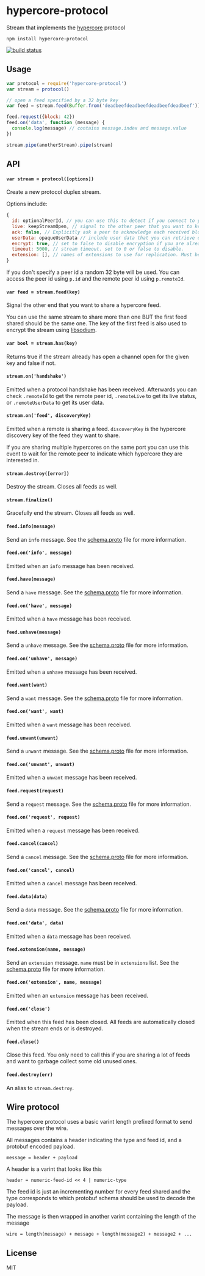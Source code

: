 # hypercore-protocol

Stream that implements the [hypercore](https://github.com/mafintosh/hypercore) protocol

```
npm install hypercore-protocol
```

[![build status](https://travis-ci.org/mafintosh/hypercore-protocol.svg?branch=master)](https://travis-ci.org/mafintosh/hypercore-protocol)

## Usage

``` js
var protocol = require('hypercore-protocol')
var stream = protocol()

// open a feed specified by a 32 byte key
var feed = stream.feed(Buffer.from('deadbeefdeadbeefdeadbeefdeadbeef'))

feed.request({block: 42})
feed.on('data', function (message) {
  console.log(message) // contains message.index and message.value
})

stream.pipe(anotherStream).pipe(stream)
```

## API

#### `var stream = protocol([options])`

Create a new protocol duplex stream.

Options include:

``` js
{
  id: optionalPeerId, // you can use this to detect if you connect to yourself
  live: keepStreamOpen, // signal to the other peer that you want to keep this stream open forever
  ack: false, // Explicitly ask a peer to acknowledge each received block
  userData: opaqueUserData // include user data that you can retrieve on handshake
  encrypt: true, // set to false to disable encryption if you are already piping through a encrypted stream
  timeout: 5000, // stream timeout. set to 0 or false to disable.
  extension: [], // names of extensions to use for replication. Must be sorted alphanumerically for handshaking to work
}
```

If you don't specify a peer id a random 32 byte will be used.
You can access the peer id using `p.id` and the remote peer id using `p.remoteId`.

#### `var feed = stream.feed(key)`

Signal the other end that you want to share a hypercore feed.

You can use the same stream to share more than one BUT the first feed shared
should be the same one. The key of the first feed is also used to encrypt the stream using [libsodium](https://github.com/mafintosh/sodium-native#crypto_stream_xorcipher-message-nonce-key).

#### `var bool = stream.has(key)`

Returns true if the stream already has open a channel open for the given key and false if not.

#### `stream.on('handshake')`

Emitted when a protocol handshake has been received. Afterwards you can check `.remoteId` to get the remote peer id, `.remoteLive` to get its live status, or `.remoteUserData` to get its user data.

#### `stream.on('feed', discoveryKey)`

Emitted when a remote is sharing a feed. `discoveryKey` is the hypercore discovery key of the feed they want to share.

If you are sharing multiple hypercores on the same port you can use this event to wait for the remote peer to indicate which hypercore
they are interested in.

#### `stream.destroy([error])`

Destroy the stream. Closes all feeds as well.

#### `stream.finalize()`

Gracefully end the stream. Closes all feeds as well.

#### `feed.info(message)`

Send an `info` message. See the [schema.proto](schema.proto) file for more information.

#### `feed.on('info', message)`

Emitted when an `info` message has been received.

#### `feed.have(message)`

Send a `have` message. See the [schema.proto](schema.proto) file for more information.

#### `feed.on('have', message)`

Emitted when a `have` message has been received.

#### `feed.unhave(message)`

Send a `unhave` message. See the [schema.proto](schema.proto) file for more information.

#### `feed.on('unhave', message)`

Emitted when a `unhave` message has been received.

#### `feed.want(want)`

Send a `want` message. See the [schema.proto](schema.proto) file for more information.

#### `feed.on('want', want)`

Emitted when a `want` message has been received.

#### `feed.unwant(unwant)`

Send a `unwant` message. See the [schema.proto](schema.proto) file for more information.

#### `feed.on('unwant', unwant)`

Emitted when a `unwant` message has been received.

#### `feed.request(request)`

Send a `request` message. See the [schema.proto](schema.proto) file for more information.

#### `feed.on('request', request)`

Emitted when a `request` message has been received.

#### `feed.cancel(cancel)`

Send a `cancel` message. See the [schema.proto](schema.proto) file for more information.

#### `feed.on('cancel', cancel)`

Emitted when a `cancel` message has been received.

#### `feed.data(data)`

Send a `data` message. See the [schema.proto](schema.proto) file for more information.

#### `feed.on('data', data)`

Emitted when a `data` message has been received.

#### `feed.extension(name, message)`

Send an `extension` message. `name` must be in `extensions` list. See the [schema.proto](schema.proto) file for more information.

#### `feed.on('extension', name, message)`

Emitted when an `extension` message has been received.

#### `feed.on('close')`

Emitted when this feed has been closed. All feeds are automatically closed when the stream ends or is destroyed.

#### `feed.close()`

Close this feed. You only need to call this if you are sharing a lot of feeds and want to garbage collect some old unused ones.

#### `feed.destroy(err)`

An alias to `stream.destroy`.

## Wire protocol

The hypercore protocol uses a basic varint length prefixed format to send messages over the wire.

All messages contains a header indicating the type and feed id, and a protobuf encoded payload.

```
message = header + payload
```

A header is a varint that looks like this

```
header = numeric-feed-id << 4 | numeric-type
```

The feed id is just an incrementing number for every feed shared and the type corresponds to which protobuf schema should be used to decode the payload.

The message is then wrapped in another varint containing the length of the message

```
wire = length(message) + message + length(message2) + message2 + ...
```

## License

MIT
